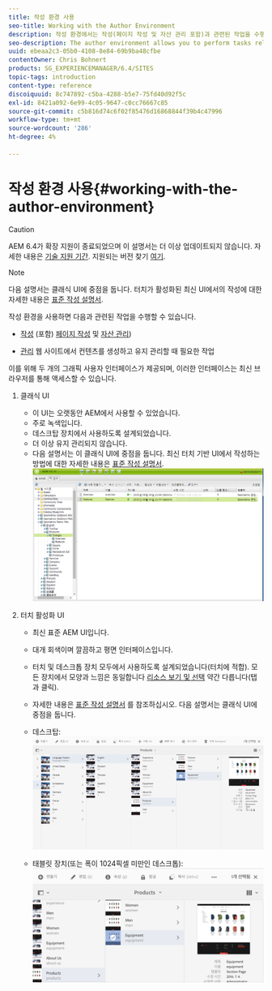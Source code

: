 ```yaml
---
title: 작성 환경 사용
seo-title: Working with the Author Environment
description: 작성 환경에서는 작성(페이지 작성 및 자산 관리 포함)과 관련된 작업을 수행하고 웹 사이트에서 컨텐츠를 생성 및 유지 관리할 때 필요한 작업을 관리할 수 있습니다.
seo-description: The author environment allows you to perform tasks related to authoring (including page authoring and managing assets) and administering tasks you need when generating and maintaining the content on your website.
uuid: ebeaa2c3-05b0-4108-8e84-69b9ba48cfbe
contentOwner: Chris Bohnert
products: SG_EXPERIENCEMANAGER/6.4/SITES
topic-tags: introduction
content-type: reference
discoiquuid: 8c747892-c5ba-4288-b5e7-75fd40d92f5c
exl-id: 8421a092-6e99-4c05-9647-c0cc76667c85
source-git-commit: c5b816d74c6f02f85476d16868844f39b4c47996
workflow-type: tm+mt
source-wordcount: '286'
ht-degree: 4%

---
```


# 작성 환경 사용{#working-with-the-author-environment}

>[!CAUTION]
>
>AEM 6.4가 확장 지원이 종료되었으며 이 설명서는 더 이상 업데이트되지 않습니다. 자세한 내용은 [기술 지원 기간](https://helpx.adobe.com/kr/support/programs/eol-matrix.html). 지원되는 버전 찾기 [여기](https://experienceleague.adobe.com/docs/).

>[!NOTE]
>
>다음 설명서는 클래식 UI에 중점을 둡니다. 터치가 활성화된 최신 UI에서의 작성에 대한 자세한 내용은 [표준 작성 설명서](/help/assets/assets.md).

작성 환경을 사용하면 다음과 관련된 작업을 수행할 수 있습니다.

* [작성](/help/sites-authoring/author.md) (포함) [페이지 작성](/help/sites-authoring/qg-page-authoring.md) 및 [자산 관리](/help/assets/assets.md))

* [관리](/help/sites-administering/administer-best-practices.md) 웹 사이트에서 컨텐츠를 생성하고 유지 관리할 때 필요한 작업

이를 위해 두 개의 그래픽 사용자 인터페이스가 제공되며, 이러한 인터페이스는 최신 브라우저를 통해 액세스할 수 있습니다.

1. 클래식 UI

   * 이 UI는 오랫동안 AEM에서 사용할 수 있었습니다.
   * 주로 녹색입니다.
   * 데스크탑 장치에서 사용하도록 설계되었습니다.
   * 더 이상 유지 관리되지 않습니다.
   * 다음 설명서는 이 클래식 UI에 중점을 둡니다. 최신 터치 기반 UI에서 작성하는 방법에 대한 자세한 내용은 [표준 작성 설명서](/help/sites-authoring/author.md).
   ![chlimage_1-149](assets/chlimage_1-149.png)

1. 터치 활성화 UI

   * 최신 표준 AEM UI입니다.
   * 대개 회색이며 깔끔하고 평면 인터페이스입니다.
   * 터치 및 데스크톱 장치 모두에서 사용하도록 설계되었습니다(터치에 적합). 모든 장치에서 모양과 느낌은 동일합니다 [리소스 보기 및 선택](/help/sites-authoring/basic-handling.md) 약간 다릅니다(탭과 클릭).
   * 자세한 내용은 [표준 작성 설명서](/help/sites-authoring/author.md) 를 참조하십시오. 다음 설명서는 클래식 UI에 중점을 둡니다.

   * 데스크탑:
   ![chlimage_1-150](assets/chlimage_1-150.png)

   * 태블릿 장치(또는 폭이 1024픽셀 미만인 데스크톱):
   ![chlimage_1-7](assets/chlimage_1-7.jpeg)
